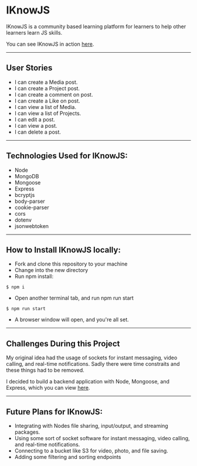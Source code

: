 # IKnowJS

 IKnowJS is a community based learning platform for learners to help other learners learn JS skills.
 
 You can see IKnowJS in action [here](). 

--------------------------------------------
## User Stories

* I can create a Media post.
* I can create a Project post.
* I can create a comment on post.
* I can create a Like on post.
* I can view a list of Media.
* I can view a list of Projects.
* I can edit a post.
* I can view a post.
* I can delete a post.

--------------------------------------------

## Technologies Used for IKnowJS:

* Node
* MongoDB
* Mongoose
* Express
* bcryptjs
* body-parser
* cookie-parser
* cors
* dotenv
* jsonwebtoken

--------------------------------------------
## How to Install IKnowJS locally:

* Fork and clone this repository to your machine
* Change into the new directory
* Run npm install:

```
$ npm i

```
* Open another terminal tab, and run npm run start

```
$ npm run start

```

* A browser window will open, and you're all set.


--------------------------------------------
## Challenges During this Project

My original idea had the usage of sockets for instant messaging, video calling, and real-time notifications. Sadly there were time constraits and these things had to be removed.

I decided to build a backend application with Node, Mongoose, and Express, which you can view [here]().


--------------------------------------------
## Future Plans for IKnowJS:

* Integrating with Nodes file sharing, input/output, and streaming packages.
* Using some sort of socket software for instant messaging, video calling, and real-time notifications.
* Connecting to a bucket like S3 for video, photo, and file saving.
* Adding some filtering and sorting endpoints
